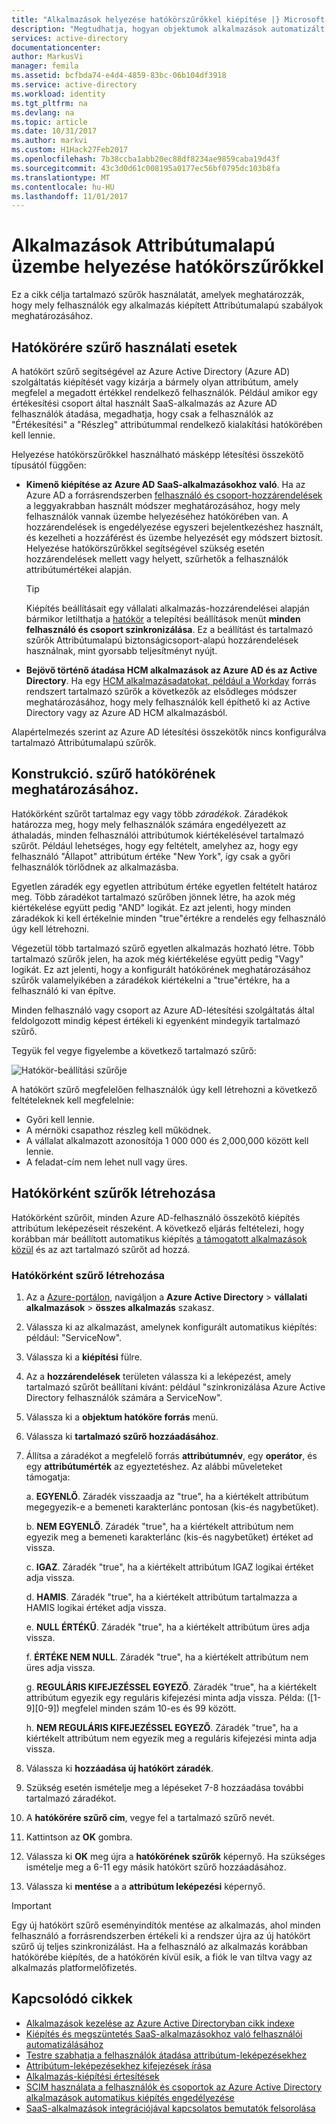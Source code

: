```yaml
---
title: "Alkalmazások helyezése hatókörszűrőkkel kiépítése |} Microsoft Docs"
description: "Megtudhatja, hogyan objektumok alkalmazások automatizált felhasználókiépítése létre, ha az objektum nem elégíti ki az üzleti igényeknek a támogató hatókörének meghatározásához szűrők használata."
services: active-directory
documentationcenter: 
author: MarkusVi
manager: femila
ms.assetid: bcfbda74-e4d4-4859-83bc-06b104df3918
ms.service: active-directory
ms.workload: identity
ms.tgt_pltfrm: na
ms.devlang: na
ms.topic: article
ms.date: 10/31/2017
ms.author: markvi
ms.custom: H1Hack27Feb2017
ms.openlocfilehash: 7b38ccba1abb20ec88df8234ae9859caba19d43f
ms.sourcegitcommit: 43c3d0d61c008195a0177ec56bf0795dc103b8fa
ms.translationtype: MT
ms.contentlocale: hu-HU
ms.lasthandoff: 11/01/2017
---
```

# <a name="attribute-based-application-provisioning-with-scoping-filters"></a>Alkalmazások Attribútumalapú üzembe helyezése hatókörszűrőkkel
Ez a cikk célja tartalmazó szűrők használatát, amelyek meghatározzák, hogy mely felhasználók egy alkalmazás kiépített Attribútumalapú szabályok meghatározásához.

## <a name="scoping-filter-use-cases"></a>Hatókörére szűrő használati esetek

A hatókört szűrő segítségével az Azure Active Directory (Azure AD) szolgáltatás kiépítését vagy kizárja a bármely olyan attribútum, amely megfelel a megadott értékkel rendelkező felhasználók. Például amikor egy értékesítési csoport által használt SaaS-alkalmazás az Azure AD felhasználók átadása, megadhatja, hogy csak a felhasználók az "Értékesítési" a "Részleg" attribútummal rendelkező kialakítási hatókörében kell lennie.

Helyezése hatókörszűrőkkel használható másképp létesítési összekötő típusától függően:

* **Kimenő kiépítése az Azure AD SaaS-alkalmazásokhoz való**. Ha az Azure AD a forrásrendszerben [felhasználó és csoport-hozzárendelések](active-directory-coreapps-assign-user-azure-portal.md) a leggyakrabban használt módszer meghatározásához, hogy mely felhasználók vannak üzembe helyezéséhez hatókörében van. A hozzárendelések is engedélyezése egyszeri bejelentkezéshez használt, és kezelheti a hozzáférést és üzembe helyezését egy módszert biztosít. Helyezése hatókörszűrőkkel segítségével szükség esetén hozzárendelések mellett vagy helyett, szűrhetők a felhasználók attribútumértékei alapján.

    >[!TIP]
    > Kiépítés beállításait egy vállalati alkalmazás-hozzárendelései alapján bármikor letilthatja a [hatókör](active-directory-saas-app-provisioning.md#how-do-i-set-up-automatic-provisioning-to-an-application) a telepítési beállítások menüt **minden felhasználó és csoport szinkronizálása**. Ez a beállítást és tartalmazó szűrők Attribútumalapú biztonságicsoport-alapú hozzárendelések használnak, mint gyorsabb teljesítményt nyújt.  

* **Bejövő történő átadása HCM alkalmazások az Azure AD és az Active Directory**. Ha egy [HCM alkalmazásadatokat, például a Workday](active-directory-saas-workday-tutorial.md) forrás rendszert tartalmazó szűrők a következők az elsődleges módszer meghatározásához, hogy mely felhasználók kell építhető ki az Active Directory vagy az Azure AD HCM alkalmazásból.

Alapértelmezés szerint az Azure AD létesítési összekötők nincs konfigurálva tartalmazó Attribútumalapú szűrők. 

## <a name="scoping-filter-construction"></a>Konstrukció. szűrő hatókörének meghatározásához.

Hatókörként szűrőt tartalmaz egy vagy több *záradékok*. Záradékok határozza meg, hogy mely felhasználók számára engedélyezett az áthaladás, minden felhasználói attribútumok kiértékelésével tartalmazó szűrőt. Például lehetséges, hogy egy feltételt, amelyhez az, hogy egy felhasználó "Állapot" attribútum értéke "New York", így csak a győri felhasználók törlődnek az alkalmazásba. 

Egyetlen záradék egy egyetlen attribútum értéke egyetlen feltételt határoz meg. Több záradékot tartalmazó szűrőben jönnek létre, ha azok még kiértékelése együtt pedig "AND" logikát. Ez azt jelenti, hogy minden záradékok ki kell értékelnie minden "true"értékre a rendelés egy felhasználó úgy kell létrehozni.

Végezetül több tartalmazó szűrő egyetlen alkalmazás hozható létre. Több tartalmazó szűrők jelen, ha azok még kiértékelése együtt pedig "Vagy" logikát. Ez azt jelenti, hogy a konfigurált hatókörének meghatározásához szűrők valamelyikében a záradékok kiértékelni a "true"értékre, ha a felhasználó ki van építve.

Minden felhasználó vagy csoport az Azure AD-létesítési szolgáltatás által feldolgozott mindig képest értékeli ki egyenként mindegyik tartalmazó szűrő.

Tegyük fel vegye figyelembe a következő tartalmazó szűrő:

![Hatókör-beállítási szűrője](./media/active-directory-saas-scoping-filters/scoping-filter.PNG) 

A hatókört szűrő megfelelően felhasználók úgy kell létrehozni a következő feltételeknek kell megfelelnie:

* Győri kell lennie.
* A mérnöki csapathoz részleg kell működnek.
* A vállalat alkalmazott azonosítója 1 000 000 és 2,000,000 között kell lennie.
* A feladat-cím nem lehet null vagy üres.

## <a name="create-scoping-filters"></a>Hatókörként szűrők létrehozása
Hatókörként szűrőit, minden Azure AD-felhasználó összekötő kiépítés attribútum leképezéseit részeként. A következő eljárás feltételezi, hogy korábban már beállított automatikus kiépítés [a támogatott alkalmazások közül](active-directory-saas-tutorial-list.md) és az azt tartalmazó szűrőt ad hozzá.

### <a name="create-a-scoping-filter"></a>Hatókörként szűrő létrehozása
1. Az a [Azure-portálon](https://portal.azure.com), navigáljon a **Azure Active Directory** > **vállalati alkalmazások** > **összes alkalmazás** szakasz.

2. Válassza ki az alkalmazást, amelynek konfigurált automatikus kiépítés: például: "ServiceNow".

3. Válassza ki a **kiépítési** fülre.

4. Az a **hozzárendelések** területen válassza ki a leképezést, amely tartalmazó szűrőt beállítani kívánt: például "szinkronizálása Azure Active Directory felhasználók számára a ServiceNow".

5. Válassza ki a **objektum hatóköre forrás** menü.

6. Válassza ki **tartalmazó szűrő hozzáadásához**.

7. Állítsa a záradékot a megfelelő forrás **attribútumnév**, egy **operátor**, és egy **attribútumérték** az egyeztetéshez. Az alábbi műveleteket támogatja:

   a. **EGYENLŐ**. Záradék visszaadja az "true", ha a kiértékelt attribútum megegyezik-e a bemeneti karakterlánc pontosan (kis-és nagybetűket).

   b. **NEM EGYENLŐ**. Záradék "true", ha a kiértékelt attribútum nem egyezik meg a bemeneti karakterlánc (kis-és nagybetűket) értéket ad vissza.

   c. **IGAZ**. Záradék "true", ha a kiértékelt attribútum IGAZ logikai értéket adja vissza.

   d. **HAMIS**. Záradék "true", ha a kiértékelt attribútum tartalmazza a HAMIS logikai értéket adja vissza.

   e. **NULL ÉRTÉKŰ**. Záradék "true", ha a kiértékelt attribútum üres adja vissza.

   f. **ÉRTÉKE NEM NULL**. Záradék "true", ha a kiértékelt attribútum nem üres adja vissza.

   g. **REGULÁRIS KIFEJEZÉSSEL EGYEZŐ**. Záradék "true", ha a kiértékelt attribútum egyezik egy reguláris kifejezési minta adja vissza. Példa: ([1-9][0-9]) megfelel minden szám 10-es és 99 között.

   h. **NEM REGULÁRIS KIFEJEZÉSSEL EGYEZŐ**. Záradék "true", ha a kiértékelt attribútum nem egyezik meg a reguláris kifejezési minta adja vissza.

8. Válassza ki **hozzáadása új hatókört záradék**.

9. Szükség esetén ismételje meg a lépéseket 7-8 hozzáadása további tartalmazó záradékot.

10. A **hatókörére szűrő cím**, vegye fel a tartalmazó szűrő nevét.

11. Kattintson az **OK** gombra.

12. Válassza ki **OK** meg újra a **hatókörének szűrők** képernyő. Ha szükséges ismételje meg a 6-11 egy másik hatókört szűrő hozzáadásához.

13. Válassza ki **mentése** a a **attribútum leképezési** képernyő. 

>[!IMPORTANT] 
> Egy új hatókört szűrő eseményindítók mentése az alkalmazás, ahol minden felhasználó a forrásrendszerben értékeli ki a rendszer újra az új hatókört szűrő új teljes szinkronizálást. Ha a felhasználó az alkalmazás korábban hatókörébe kiépítés, de a hatókörén kívül esik, a fiók le van tiltva vagy az alkalmazás platformelőfizetés.


## <a name="related-articles"></a>Kapcsolódó cikkek
* [Alkalmazások kezelése az Azure Active Directoryban cikk indexe](active-directory-apps-index.md)
* [Kiépítés és megszüntetés SaaS-alkalmazásokhoz való felhasználói automatizálásához](active-directory-saas-app-provisioning.md)
* [Testre szabhatja a felhasználók átadása attribútum-leképezésekhez](active-directory-saas-customizing-attribute-mappings.md)
* [Attribútum-leképezésekhez kifejezések írása](active-directory-saas-writing-expressions-for-attribute-mappings.md)
* [Alkalmazás-kiépítési értesítések](active-directory-saas-account-provisioning-notifications.md)
* [SCIM használata a felhasználók és csoportok az Azure Active Directory alkalmazások automatikus kiépítés engedélyezése](active-directory-scim-provisioning.md)
* [SaaS-alkalmazások integrációjával kapcsolatos bemutatók felsorolása](active-directory-saas-tutorial-list.md)

